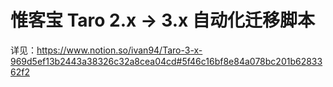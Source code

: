 # 惟客宝 Taro 2.x -> 3.x 自动化迁移脚本

详见：https://www.notion.so/ivan94/Taro-3-x-969d5ef13b2443a38326c32a8cea04cd#5f46c16bf8e84a078bc201b6283362f2 